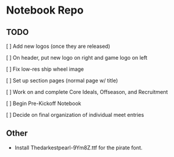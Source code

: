 # Notebook Repo

## TODO
[ ] Add new logos (once they are released)
 
  [ ] On header, put new logo on right and game logo on left
  
[ ] Fix low-res ship wheel image

[ ] Set up section pages (normal page w/ title)

[ ] Work on and complete Core Ideals, Offseason, and Recruitment

[ ] Begin Pre-Kickoff Notebook

[ ] Decide on final organization of individual meet entries


## Other
- Install Thedarkestpearl-9Ym8Z.ttf for the pirate font.
